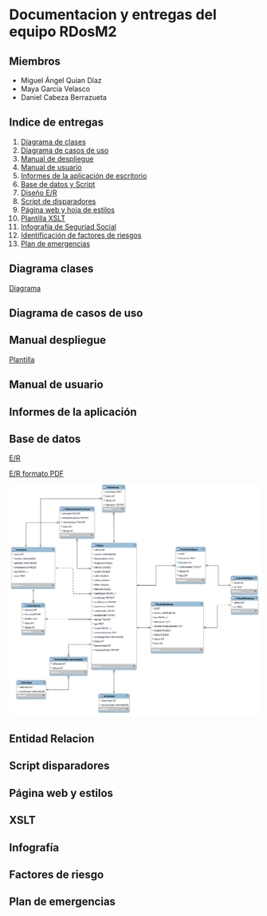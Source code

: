 # Documentacion y entregas del equipo **RDosM2**

## Miembros

- Miguel Ángel Quian Díaz
- Maya García Velasco
- Daniel Cabeza Berrazueta

## Indice de entregas
<!--Para enlazar correctamente, crear un header con #/##/### y vincular -> [texto](#nombreDelHeader)-->
1. [Diagrama de clases](#diagrama-clases)
2. [Diagrama de casos de uso](#diagrama-de-casos-de-uso)
3. [Manual de despliegue](#manual-despliegue)
4. [Manual de usuario](#manual-de-usuario)
5.  [Informes de la aplicación de escritorio](#informes-de-la-aplicación)
6. [Base de datos y Script](#base-de-datos)
7. [Diseño E/R](#entidad-relacion)
8. [Script de disparadores](#script-disparadores)
9. [Página web y hoja de estilos](#página-web-y-estilos)
10. [Plantilla XSLT](#xslt)
11. [Infografía de Seguriad Social](#infografía)
12. [Identificación de factores de riesgos](#factores-de-riesgo)
13. [Plan de emergencias](#plan-de-emergencias)


   
   

## Diagrama clases

[Diagrama](https://educantabria.sharepoint.com/:i:/r/sites/RETODAM1DAM12025-39009471-DAM1-EQUIPO1/Documentos%20compartidos/DAM1-EQUIPO1/ARCHIVOS%20RETO/Diagrama%20de%20clases.png?csf=1&web=1&e=7txM1a)

## Diagrama de casos de uso

## Manual despliegue

[Plantilla](https://educantabria.sharepoint.com/:b:/r/sites/RETODAM1DAM12025-39009471-DAM1-EQUIPO1/Documentos%20compartidos/DAM1-EQUIPO1/ARCHIVOS%20RETO/MANUAL%20DE%20DESPLIEGUE%20DAM1.pdf?csf=1&web=1&e=lJPKIP)

## Manual de usuario

## Informes de la aplicación

## Base de datos
[E/R](https://educantabria.sharepoint.com/:u:/r/sites/RETODAM1DAM12025-39009471-DAM1-EQUIPO1/Documentos%20compartidos/DAM1-EQUIPO1/ARCHIVOS%20RETO/EER_EQUIPO1.mwb?csf=1&web=1&e=ds55aY)

[E/R formato PDF](https://educantabria.sharepoint.com/:b:/r/sites/RETODAM1DAM12025-39009471-DAM1-EQUIPO1/Documentos%20compartidos/DAM1-EQUIPO1/ARCHIVOS%20RETO/EER_Equipo1.pdf?csf=1&web=1&e=ffrN55)

<!--Para enlazar imagenes, añade una ! a un enlace normal-->
![E/R](https://github.com/DanCabAltF4/DAM1_EQUIPO1_2425/blob/main/imagenes/EER_EQUIPO1.png)
## Entidad Relacion

## Script disparadores

## Página web y estilos

## XSLT

## Infografía

## Factores de riesgo

## Plan de emergencias






